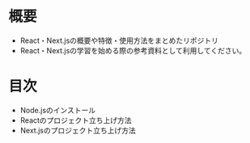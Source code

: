 # 概要

- React・Next.jsの概要や特徴・使用方法をまとめたリポジトリ
- React・Next.jsの学習を始める際の参考資料として利用してください。

# 目次

- Node.jsのインストール
- Reactのプロジェクト立ち上げ方法
- Next.jsのプロジェクト立ち上げ方法